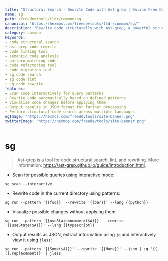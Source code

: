```yaml
---
title: "Structural Search - Rewrite Code with Ast-grep | Online Free DevTools by Hexmos"
name: sg
path: /freedevtools/tldr/common/sg
canonical: "https://hexmos.com/freedevtools/tldr/common/sg/"
description: "Rewrite code structurally with Ast-grep, a powerful structural search tool for code linting and rewriting. Free online tool, no registration required."
category: common
keywords:
- code structural search
- ast-grep code rewrite
- code linting tool
- semantic code analysis
- pattern matching code
- code refactoring tool
- code migration tool
- sg code search
- sg code lint
- sg code rewrite
features:
- Scan code interactively for query patterns
- Rewrite code automatically based on defined patterns
- Visualize code changes before applying them
- Output results in JSON format for further processing
- Perform structural code search across multiple languages
ogImage: "https://hexmos.com/freedevtools/site-banner.png"
twitterImage: "https://hexmos.com/freedevtools/site-banner.png"
---
```


# sg

> Ast-grep is a tool for code structural search, lint, and rewriting.
> More information: <https://ast-grep.github.io/guide/introduction.html>.

- Scan for possible queries using interactive mode:

`sg scan --interactive`

- Rewrite code in the current directory using patterns:

`sg run --pattern '{{foo}}' --rewrite '{{bar}}' --lang {{python}}`

- Visualize possible changes without applying them:

`sg run --pattern '{{useState<number>($A)}}' --rewrite '{{useState($A)}}' --lang {{typescript}}`

- Output results as JSON, extract information using `jq` and interactively view it using `jless`:

`sg run --pattern '{{Some($A)}}' --rewrite '{{None}}' --json | jq '{{.[].replacement}}' | jless`
